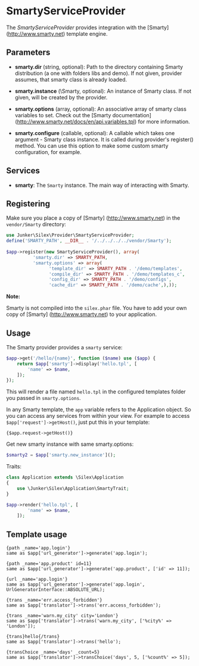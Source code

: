SmartyServiceProvider
===================

The *SmartyServiceProvider* provides integration with the [Smarty] (http://www.smarty.net) template engine.

Parameters
----------

* **smarty.dir** (string, optional): Path to the directory containing Smarty distribution (a one with folders libs and demo).
If not given, provider assumes, that smarty class is already loaded.

* **smarty.instance** (\Smarty, optional): An instance of Smarty class. If not given, will be created by the provider.

* **smarty.options** (array, optional): An associative array of smarty class variables to set.
Check out the [Smarty documentation] (http://www.smarty.net/docs/en/api.variables.tpl) for more information.

* **smarty.configure** (callable, optional): A callable which takes one argument - Smarty class instance.
It is called during provider's register() method. You can use this option to make some custom smarty configuration, for example.

Services
--------

* **smarty**: The ``Smarty`` instance. The main way of interacting with Smarty.

Registering
-----------

Make sure you place a copy of [Smarty] (http://www.smarty.net) in the ``vendor/Smarty`` directory:

```php
use Junker\Silex\Provider\SmartyServiceProvider;
define('SMARTY_PATH', __DIR__ . '/../../../../vendor/Smarty');
        
$app->register(new SmartyServiceProvider(), array(
          'smarty.dir' => SMARTY_PATH,
          'smarty.options' => array(
                'template_dir' => SMARTY_PATH . '/demo/templates',
                'compile_dir' => SMARTY_PATH . '/demo/templates_c',
                'config_dir' => SMARTY_PATH . '/demo/configs',
                'cache_dir' => SMARTY_PATH . '/demo/cache',),));
```

**Note:**

Smarty is not compiled into the ``silex.phar`` file.
You have to add your own copy of [Smarty] (http://www.smarty.net) to your application.

Usage
-----

The Smarty provider provides a ``smarty`` service:

```php
$app->get('/hello/{name}', function ($name) use ($app) {
    return $app['smarty']->display('hello.tpl', [
        'name' => $name,
    ]);
});


```

This will render a file named ``hello.tpl`` in the configured templates folder you passed in ``smarty.options``.

In any Smarty template, the ``app`` variable refers to the Application object.
So you can access any services from within your view. For example to access
``$app['request']->getHost()``, just put this in your template:

```
{$app.request->getHost()}
```

Get new smarty instance with same smarty.options:
```php
$smarty2 = $app['smarty.new_instance']();
```

Traits:
```php
class Application extends \Silex\Application
{
	use \Junker\Silex\Application\SmartyTrait;
}

$app->render('hello.tpl', [
        'name' => $name,
    ]);
```

Template usage
--------------
```smarty
{path _name='app.login'}
same as $app['url_generator']->generate('app.login');

{path _name='app.product' id=11}
same as $app['url_generator']->generate('app.product', ['id' => 11]);

{url _name='app.login'}
same as $app['url_generator']->generate('app.login', UrlGeneratorInterface::ABSOLUTE_URL);

{trans _name='err.access_forbidden'}
same as $app['translator']->trans('err.access_forbidden');

{trans _name='warn.my_city' city='London'}
same as $app['translator']->trans('warn.my_city', ['%city%' => 'London']);

{trans}hello{/trans}
same as $app['translator']->trans('hello');

{transChoice _name='days' _count=5}
same as $app['translator']->transChoice('days', 5, ['%count%' => 5]);

```
